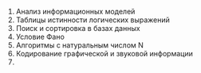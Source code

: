 1) Анализ информационных моделей
2) Таблицы истинности логических выражений
3) Поиск и сортировка в базах данных
4) Условие Фано
5) Алгоритмы с натуральным числом N
6) Кодирование графической и звуковой информации
7) 